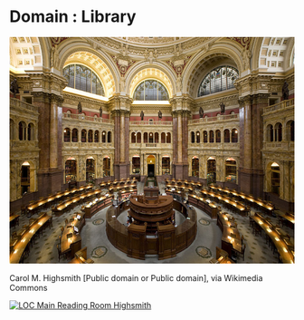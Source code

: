 # Domain : Library

<img height=400px src=imgs/LOC_Main_Reading_Room_Highsmith.jpg></img>

Carol M. Highsmith [Public domain or Public domain], via Wikimedia Commons

[![LOC Main Reading Room Highsmith](//upload.wikimedia.org/wikipedia/commons/thumb/a/a8/LOC_Main_Reading_Room_Highsmith.jpg/512px-LOC_Main_Reading_Room_Highsmith.jpg)](https://upload.wikimedia.org/wikipedia/commons/thumb/a/a8/LOC_Main_Reading_Room_Highsmith.jpg/800px-LOC_Main_Reading_Room_Highsmith.jpg)


